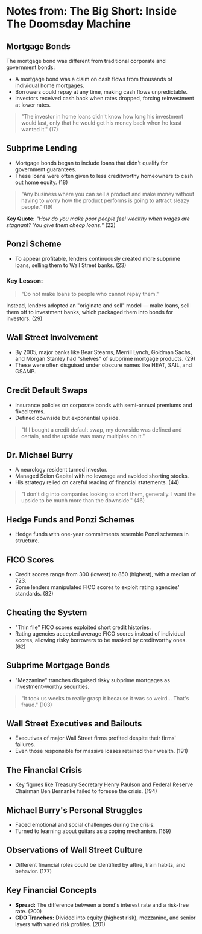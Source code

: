 # Notes from: The Big Short: Inside The Doomsday Machine



## Mortgage Bonds
The mortgage bond was different from traditional corporate and government bonds:
- A mortgage bond was a claim on cash flows from thousands of individual home mortgages.
- Borrowers could repay at any time, making cash flows unpredictable.
- Investors received cash back when rates dropped, forcing reinvestment at lower rates.

> "The investor in home loans didn't know how long his investment would last, only that he would get his money back when he least wanted it." (17)

## Subprime Lending
- Mortgage bonds began to include loans that didn't qualify for government guarantees.
- These loans were often given to less creditworthy homeowners to cash out home equity. (18)

> "Any business where you can sell a product and make money without having to worry how the product performs is going to attract sleazy people." (19)

**Key Quote:** *"How do you make poor people feel wealthy when wages are stagnant? You give them cheap loans."* (22)

## Ponzi Scheme
- To appear profitable, lenders continuously created more subprime loans, selling them to Wall Street banks. (23)

### Key Lesson:
> "Do not make loans to people who cannot repay them."

Instead, lenders adopted an "originate and sell" model — make loans, sell them off to investment banks, which packaged them into bonds for investors. (29)

## Wall Street Involvement
- By 2005, major banks like Bear Stearns, Merrill Lynch, Goldman Sachs, and Morgan Stanley had "shelves" of subprime mortgage products. (29)
- These were often disguised under obscure names like HEAT, SAIL, and GSAMP.

## Credit Default Swaps
- Insurance policies on corporate bonds with semi-annual premiums and fixed terms.
- Defined downside but exponential upside.

> "If I bought a credit default swap, my downside was defined and certain, and the upside was many multiples on it."

## Dr. Michael Burry
- A neurology resident turned investor.
- Managed Scion Capital with no leverage and avoided shorting stocks.
- His strategy relied on careful reading of financial statements. (44)

> "I don't dig into companies looking to short them, generally. I want the upside to be much more than the downside." (46)

## Hedge Funds and Ponzi Schemes
- Hedge funds with one-year commitments resemble Ponzi schemes in structure.

## FICO Scores
- Credit scores range from 300 (lowest) to 850 (highest), with a median of 723.
- Some lenders manipulated FICO scores to exploit rating agencies' standards. (82)

## Cheating the System
- "Thin file" FICO scores exploited short credit histories.
- Rating agencies accepted average FICO scores instead of individual scores, allowing risky borrowers to be masked by creditworthy ones. (82)

## Subprime Mortgage Bonds
- "Mezzanine" tranches disguised risky subprime mortgages as investment-worthy securities.

> "It took us weeks to really grasp it because it was so weird... That's fraud." (103)

## Wall Street Executives and Bailouts
- Executives of major Wall Street firms profited despite their firms' failures.
- Even those responsible for massive losses retained their wealth. (191)

## The Financial Crisis
- Key figures like Treasury Secretary Henry Paulson and Federal Reserve Chairman Ben Bernanke failed to foresee the crisis. (194)

## Michael Burry's Personal Struggles
- Faced emotional and social challenges during the crisis.
- Turned to learning about guitars as a coping mechanism. (169)

## Observations of Wall Street Culture
- Different financial roles could be identified by attire, train habits, and behavior. (177)

## Key Financial Concepts
- **Spread:** The difference between a bond's interest rate and a risk-free rate. (200)
- **CDO Tranches:** Divided into equity (highest risk), mezzanine, and senior layers with varied risk profiles. (201)


